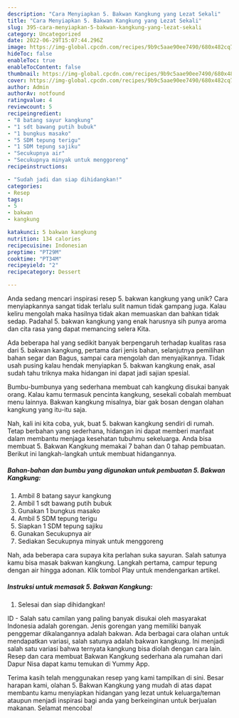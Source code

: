 ```yaml
---
description: "Cara Menyiapkan 5. Bakwan Kangkung yang Lezat Sekali"
title: "Cara Menyiapkan 5. Bakwan Kangkung yang Lezat Sekali"
slug: 395-cara-menyiapkan-5-bakwan-kangkung-yang-lezat-sekali
category: Uncategorized
date: 2022-06-29T15:07:44.296Z
image: https://img-global.cpcdn.com/recipes/9b9c5aae90ee7490/680x482cq70/5-bakwan-kangkung-foto-resep-utama.jpg
hideToc: false
enableToc: true
enableTocContent: false
thumbnail: https://img-global.cpcdn.com/recipes/9b9c5aae90ee7490/680x482cq70/5-bakwan-kangkung-foto-resep-utama.jpg
cover: https://img-global.cpcdn.com/recipes/9b9c5aae90ee7490/680x482cq70/5-bakwan-kangkung-foto-resep-utama.jpg
author: Admin
authorAv: notfound
ratingvalue: 4
reviewcount: 5
recipeingredient:
- "8 batang sayur kangkung"
- "1 sdt bawang putih bubuk"
- "1 bungkus masako"
- "5 SDM tepung terigu"
- "1 SDM tepung sajiku"
- "Secukupnya air"
- "Secukupnya minyak untuk menggoreng"
recipeinstructions:

- "Sudah jadi dan siap dihidangkan!"
categories:
- Resep
tags:
- 5
- bakwan
- kangkung

katakunci: 5 bakwan kangkung 
nutrition: 134 calories
recipecuisine: Indonesian
preptime: "PT29M"
cooktime: "PT34M"
recipeyield: "2"
recipecategory: Dessert

---
```





Anda sedang mencari inspirasi resep 5. bakwan kangkung yang unik? Cara menyiapkannya sangat tidak terlalu sulit namun tidak gampang juga. Kalau keliru mengolah maka hasilnya tidak akan memuaskan dan bahkan tidak sedap. Padahal 5. bakwan kangkung yang enak harusnya sih punya aroma dan cita rasa yang dapat memancing selera Kita.





Ada beberapa hal yang sedikit banyak berpengaruh terhadap kualitas rasa dari 5. bakwan kangkung, pertama dari jenis bahan, selanjutnya pemilihan bahan segar dan Bagus, sampai cara mengolah dan menyajikannya. Tidak usah pusing kalau hendak menyiapkan 5. bakwan kangkung enak,      asal sudah tahu triknya maka hidangan ini dapat jadi sajian spesial.














Bumbu-bumbunya yang sederhana membuat cah kangkung disukai banyak orang. Kalau kamu termasuk pencinta kangkung, sesekali cobalah membuat menu lainnya. Bakwan kangkung misalnya, biar gak bosan dengan olahan kangkung yang itu-itu saja.






Nah, kali ini kita coba, yuk, buat 5. bakwan kangkung sendiri di rumah. Tetap berbahan yang sederhana, hidangan ini dapat memberi manfaat dalam membantu menjaga kesehatan tubuhmu sekeluarga. Anda bisa membuat 5. Bakwan Kangkung memakai 7 bahan dan 0 tahap pembuatan. Berikut ini langkah-langkah untuk membuat hidangannya.

<!--inarticleads1-->

##### Bahan-bahan dan bumbu yang digunakan untuk pembuatan 5. Bakwan Kangkung:

1. Ambil 8 batang sayur kangkung
1. Ambil 1 sdt bawang putih bubuk
1. Gunakan 1 bungkus masako
1. Ambil 5 SDM tepung terigu
1. Siapkan 1 SDM tepung sajiku
1. Gunakan Secukupnya air
1. Sediakan Secukupnya minyak untuk menggoreng


Nah, ada beberapa cara supaya kita perlahan suka sayuran. Salah satunya kamu bisa masak bakwan kangkung. Langkah pertama, campur tepung dengan air hingga adonan. Klik tombol Play untuk mendengarkan artikel. 

<!--inarticleads2-->

##### Instruksi untuk memasak 5. Bakwan Kangkung:


1. Selesai dan siap dihidangkan!

ID - Salah satu camilan yang paling banyak disukai oleh masyarakat Indonesia adalah gorengan. Jenis gorengan yang memiliki banyak penggemar dikalangannya adalah bakwan. Ada berbagai cara olahan untuk mendapatkan variasi, salah satunya adalah bakwan kangkung. Ini menjadi salah satu variasi bahwa ternyata kangkung bisa diolah dengan cara lain. Resep dan cara membuat Bakwan Kangkung sederhana ala rumahan dari Dapur Nisa dapat kamu temukan di Yummy App. 

Terima kasih telah menggunakan resep yang kami tampilkan di sini. Besar harapan kami, olahan 5. Bakwan Kangkung yang mudah di atas dapat membantu kamu menyiapkan hidangan yang lezat untuk keluarga/teman ataupun menjadi inspirasi bagi anda yang berkeinginan untuk berjualan makanan. Selamat mencoba!
